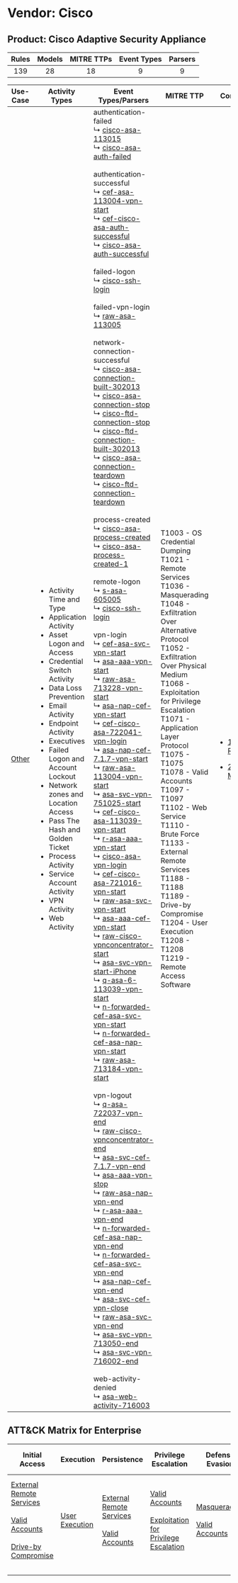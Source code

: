 Vendor: Cisco
=============
Product: Cisco Adaptive Security Appliance
------------------------------------------
| Rules | Models | MITRE TTPs | Event Types | Parsers |
|:-----:|:------:|:----------:|:-----------:|:-------:|
|  139  |   28   |     18     |      9      |    9    |

|                Use-Case                | Activity Types                                                                                                                                                                                                                                                                                                                                                                                                                                                           | Event Types/Parsers                                                                                                                                                                                                                                                                                                                                                                                                                                                                                                                                                                                                                                                                                                                                                                                                                                                                                                                                                                                                                                                                                                                                                                                                                                                                                                                                                                                                                                                                                                                                                                                                                                                                                                                                                                                                                                                                                                                                                                                                                                                                                                                                                                                                                                                                                                                                                                                                                                                                                                                                                                                                                                                                                                                                                                                                                                                                                                                                                                                                                                                                                                                                                                                                                                                                                                                                                                                                                                                                                                                                                                                                                                                                                                                                                                                                                                                                                                                                                                                                                                                                                                                                                                                                                                                                                                                                                                                                                                                                                                                                                                                                                                                                        | MITRE TTP                                                                                                                                                                                                                                                                                                                                                                                                                                                                                                                                             | Content                                                                                                                     |
|:--------------------------------------:| ------------------------------------------------------------------------------------------------------------------------------------------------------------------------------------------------------------------------------------------------------------------------------------------------------------------------------------------------------------------------------------------------------------------------------------------------------------------------ | ------------------------------------------------------------------------------------------------------------------------------------------------------------------------------------------------------------------------------------------------------------------------------------------------------------------------------------------------------------------------------------------------------------------------------------------------------------------------------------------------------------------------------------------------------------------------------------------------------------------------------------------------------------------------------------------------------------------------------------------------------------------------------------------------------------------------------------------------------------------------------------------------------------------------------------------------------------------------------------------------------------------------------------------------------------------------------------------------------------------------------------------------------------------------------------------------------------------------------------------------------------------------------------------------------------------------------------------------------------------------------------------------------------------------------------------------------------------------------------------------------------------------------------------------------------------------------------------------------------------------------------------------------------------------------------------------------------------------------------------------------------------------------------------------------------------------------------------------------------------------------------------------------------------------------------------------------------------------------------------------------------------------------------------------------------------------------------------------------------------------------------------------------------------------------------------------------------------------------------------------------------------------------------------------------------------------------------------------------------------------------------------------------------------------------------------------------------------------------------------------------------------------------------------------------------------------------------------------------------------------------------------------------------------------------------------------------------------------------------------------------------------------------------------------------------------------------------------------------------------------------------------------------------------------------------------------------------------------------------------------------------------------------------------------------------------------------------------------------------------------------------------------------------------------------------------------------------------------------------------------------------------------------------------------------------------------------------------------------------------------------------------------------------------------------------------------------------------------------------------------------------------------------------------------------------------------------------------------------------------------------------------------------------------------------------------------------------------------------------------------------------------------------------------------------------------------------------------------------------------------------------------------------------------------------------------------------------------------------------------------------------------------------------------------------------------------------------------------------------------------------------------------------------------------------------------------------------------------------------------------------------------------------------------------------------------------------------------------------------------------------------------------------------------------------------------------------------------------------------------------------------------------------------------------------------------------------------------------------------------------------------------------------------------------------------------ | ----------------------------------------------------------------------------------------------------------------------------------------------------------------------------------------------------------------------------------------------------------------------------------------------------------------------------------------------------------------------------------------------------------------------------------------------------------------------------------------------------------------------------------------------------- | --------------------------------------------------------------------------------------------------------------------------- |
| [Other](../../../UseCases/uc_other.md) | <ul><li>Activity Time  and Type</li><li>Application Activity</li><li>Asset Logon and Access</li><li>Credential Switch Activity</li><li>Data Loss Prevention</li><li>Email Activity</li><li>Endpoint Activity</li><li>Executives</li><li>Failed Logon and Account Lockout</li><li>Network zones and Location Access</li><li>Pass The Hash and Golden Ticket</li><li>Process Activity</li><li>Service Account Activity</li><li>VPN Activity</li><li>Web Activity</li></ul> |  authentication-failed<br> ↳ [cisco-asa-113015](Parsers/parserContent_cisco-asa-113015.md)<br> ↳ [cisco-asa-auth-failed](Parsers/parserContent_cisco-asa-auth-failed.md)<br><br> authentication-successful<br> ↳ [cef-asa-113004-vpn-start](Parsers/parserContent_cef-asa-113004-vpn-start.md)<br> ↳ [cef-cisco-asa-auth-successful](Parsers/parserContent_cef-cisco-asa-auth-successful.md)<br> ↳ [cisco-asa-auth-successful](Parsers/parserContent_cisco-asa-auth-successful.md)<br><br> failed-logon<br> ↳ [cisco-ssh-login](Parsers/parserContent_cisco-ssh-login.md)<br><br> failed-vpn-login<br> ↳ [raw-asa-113005](Parsers/parserContent_raw-asa-113005.md)<br><br> network-connection-successful<br> ↳ [cisco-asa-connection-built-302013](Parsers/parserContent_cisco-asa-connection-built-302013.md)<br> ↳ [cisco-asa-connection-stop](Parsers/parserContent_cisco-asa-connection-stop.md)<br> ↳ [cisco-ftd-connection-stop](Parsers/parserContent_cisco-ftd-connection-stop.md)<br> ↳ [cisco-ftd-connection-built-302013](Parsers/parserContent_cisco-ftd-connection-built-302013.md)<br> ↳ [cisco-asa-connection-teardown](Parsers/parserContent_cisco-asa-connection-teardown.md)<br> ↳ [cisco-ftd-connection-teardown](Parsers/parserContent_cisco-ftd-connection-teardown.md)<br><br> process-created<br> ↳ [cisco-asa-process-created](Parsers/parserContent_cisco-asa-process-created.md)<br> ↳ [cisco-asa-process-created-1](Parsers/parserContent_cisco-asa-process-created-1.md)<br><br> remote-logon<br> ↳ [s-asa-605005](Parsers/parserContent_s-asa-605005.md)<br> ↳ [cisco-ssh-login](Parsers/parserContent_cisco-ssh-login.md)<br><br> vpn-login<br> ↳ [cef-asa-svc-vpn-start](Parsers/parserContent_cef-asa-svc-vpn-start.md)<br> ↳ [asa-aaa-vpn-start](Parsers/parserContent_asa-aaa-vpn-start.md)<br> ↳ [raw-asa-713228-vpn-start](Parsers/parserContent_raw-asa-713228-vpn-start.md)<br> ↳ [asa-nap-cef-vpn-start](Parsers/parserContent_asa-nap-cef-vpn-start.md)<br> ↳ [cef-cisco-asa-722041-vpn-login](Parsers/parserContent_cef-cisco-asa-722041-vpn-login.md)<br> ↳ [asa-nap-cef-7.1.7-vpn-start](Parsers/parserContent_asa-nap-cef-7.1.7-vpn-start.md)<br> ↳ [raw-asa-113004-vpn-start](Parsers/parserContent_raw-asa-113004-vpn-start.md)<br> ↳ [asa-svc-vpn-751025-start](Parsers/parserContent_asa-svc-vpn-751025-start.md)<br> ↳ [cef-cisco-asa-113039-vpn-start](Parsers/parserContent_cef-cisco-asa-113039-vpn-start.md)<br> ↳ [r-asa-aaa-vpn-start](Parsers/parserContent_r-asa-aaa-vpn-start.md)<br> ↳ [cisco-asa-vpn-login](Parsers/parserContent_cisco-asa-vpn-login.md)<br> ↳ [cef-cisco-asa-721016-vpn-start](Parsers/parserContent_cef-cisco-asa-721016-vpn-start.md)<br> ↳ [raw-asa-svc-vpn-start](Parsers/parserContent_raw-asa-svc-vpn-start.md)<br> ↳ [asa-aaa-cef-vpn-start](Parsers/parserContent_asa-aaa-cef-vpn-start.md)<br> ↳ [raw-cisco-vpnconcentrator-start](Parsers/parserContent_raw-cisco-vpnconcentrator-start.md)<br> ↳ [asa-svc-vpn-start-iPhone](Parsers/parserContent_asa-svc-vpn-start-iphone.md)<br> ↳ [q-asa-6-113039-vpn-start](Parsers/parserContent_q-asa-6-113039-vpn-start.md)<br> ↳ [n-forwarded-cef-asa-svc-vpn-start](Parsers/parserContent_n-forwarded-cef-asa-svc-vpn-start.md)<br> ↳ [n-forwarded-cef-asa-nap-vpn-start](Parsers/parserContent_n-forwarded-cef-asa-nap-vpn-start.md)<br> ↳ [raw-asa-713184-vpn-start](Parsers/parserContent_raw-asa-713184-vpn-start.md)<br><br> vpn-logout<br> ↳ [q-asa-722037-vpn-end](Parsers/parserContent_q-asa-722037-vpn-end.md)<br> ↳ [raw-cisco-vpnconcentrator-end](Parsers/parserContent_raw-cisco-vpnconcentrator-end.md)<br> ↳ [asa-svc-cef-7.1.7-vpn-end](Parsers/parserContent_asa-svc-cef-7.1.7-vpn-end.md)<br> ↳ [asa-aaa-vpn-stop](Parsers/parserContent_asa-aaa-vpn-stop.md)<br> ↳ [raw-asa-nap-vpn-end](Parsers/parserContent_raw-asa-nap-vpn-end.md)<br> ↳ [r-asa-aaa-vpn-end](Parsers/parserContent_r-asa-aaa-vpn-end.md)<br> ↳ [n-forwarded-cef-asa-nap-vpn-end](Parsers/parserContent_n-forwarded-cef-asa-nap-vpn-end.md)<br> ↳ [n-forwarded-cef-asa-svc-vpn-end](Parsers/parserContent_n-forwarded-cef-asa-svc-vpn-end.md)<br> ↳ [asa-nap-cef-vpn-end](Parsers/parserContent_asa-nap-cef-vpn-end.md)<br> ↳ [asa-svc-cef-vpn-close](Parsers/parserContent_asa-svc-cef-vpn-close.md)<br> ↳ [raw-asa-svc-vpn-end](Parsers/parserContent_raw-asa-svc-vpn-end.md)<br> ↳ [asa-svc-vpn-713050-end](Parsers/parserContent_asa-svc-vpn-713050-end.md)<br> ↳ [asa-svc-vpn-716002-end](Parsers/parserContent_asa-svc-vpn-716002-end.md)<br><br> web-activity-denied<br> ↳ [asa-web-activity-716003](Parsers/parserContent_asa-web-activity-716003.md)<br> | T1003 - OS Credential Dumping<br>T1021 - Remote Services<br>T1036 - Masquerading<br>T1048 - Exfiltration Over Alternative Protocol<br>T1052 - Exfiltration Over Physical Medium<br>T1068 - Exploitation for Privilege Escalation<br>T1071 - Application Layer Protocol<br>T1075 - T1075<br>T1078 - Valid Accounts<br>T1097 - T1097<br>T1102 - Web Service<br>T1110 - Brute Force<br>T1133 - External Remote Services<br>T1188 - T1188<br>T1189 - Drive-by Compromise<br>T1204 - User Execution<br>T1208 - T1208<br>T1219 - Remote Access Software<br> | [<ul><li>139 Rules</li></ul><ul><li>28 Models</li></ul>](Rules_Models/r_m_cisco_cisco_adaptive_security_appliance_Other.md) |

ATT&CK Matrix for Enterprise
----------------------------
| Initial Access                                                                                                                                                                                                           | Execution                                                           | Persistence                                                                                                                                      | Privilege Escalation                                                                                                                                          | Defense Evasion                                                                                                                      | Credential Access                                                                                                                          | Discovery | Lateral Movement                                                     | Collection | Command and Control                                                                                                                                                                                                        | Exfiltration                                                                                                                                                                      | Impact |
| ------------------------------------------------------------------------------------------------------------------------------------------------------------------------------------------------------------------------ | ------------------------------------------------------------------- | ------------------------------------------------------------------------------------------------------------------------------------------------ | ------------------------------------------------------------------------------------------------------------------------------------------------------------- | ------------------------------------------------------------------------------------------------------------------------------------ | ------------------------------------------------------------------------------------------------------------------------------------------ | --------- | -------------------------------------------------------------------- | ---------- | -------------------------------------------------------------------------------------------------------------------------------------------------------------------------------------------------------------------------- | --------------------------------------------------------------------------------------------------------------------------------------------------------------------------------- | ------ |
| [External Remote Services](https://attack.mitre.org/techniques/T1133)<br><br>[Valid Accounts](https://attack.mitre.org/techniques/T1078)<br><br>[Drive-by Compromise](https://attack.mitre.org/techniques/T1189)<br><br> | [User Execution](https://attack.mitre.org/techniques/T1204)<br><br> | [External Remote Services](https://attack.mitre.org/techniques/T1133)<br><br>[Valid Accounts](https://attack.mitre.org/techniques/T1078)<br><br> | [Valid Accounts](https://attack.mitre.org/techniques/T1078)<br><br>[Exploitation for Privilege Escalation](https://attack.mitre.org/techniques/T1068)<br><br> | [Masquerading](https://attack.mitre.org/techniques/T1036)<br><br>[Valid Accounts](https://attack.mitre.org/techniques/T1078)<br><br> | [OS Credential Dumping](https://attack.mitre.org/techniques/T1003)<br><br>[Brute Force](https://attack.mitre.org/techniques/T1110)<br><br> |           | [Remote Services](https://attack.mitre.org/techniques/T1021)<br><br> |            | [Web Service](https://attack.mitre.org/techniques/T1102)<br><br>[Remote Access Software](https://attack.mitre.org/techniques/T1219)<br><br>[Application Layer Protocol](https://attack.mitre.org/techniques/T1071)<br><br> | [Exfiltration Over Alternative Protocol](https://attack.mitre.org/techniques/T1048)<br><br>[Exfiltration Over Physical Medium](https://attack.mitre.org/techniques/T1052)<br><br> |        |